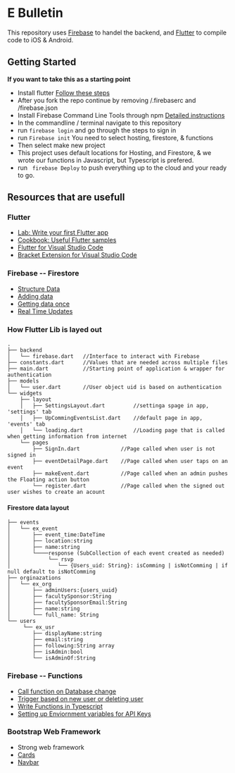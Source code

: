 # E Bulletin

This repository uses [Firebase](https://firebase.google.com/) to handel the backend, and [Flutter](https://flutter.dev) to compile code to iOS & Android.

## Getting Started

__If you want to take this as a starting point__
 - Install flutter [Follow these steps](https://flutter.dev/docs/get-started/install)
 - After you fork the repo continue by removing /.firebaserc and /firebase.json 
 - Install Firebase Command Line Tools through npm [Detailed instructions](https://firebase.google.com/docs/cli#mac-linux-npm)
 - In the commandline / terminal navigate to this repository
 - run ``` firebase login ``` and go through the steps to sign in
 - run ``` Firebase init ``` You need to select hosting, firestore, & functions
 - Then select make new project
 - This project uses default locations for Hosting, and Firestore, & we wrote our functions in Javascript, but Typescript is prefered.
 - run ``` firebase Deploy``` to push everything up to the cloud and your ready to go. 

## Resources that are usefull

### Flutter

- [Lab: Write your first Flutter app](https://flutter.dev/docs/get-started/codelab)
- [Cookbook: Useful Flutter samples](https://flutter.dev/docs/cookbook)
- [Flutter for Visual Studio Code](https://flutter.dev/docs/development/tools/vs-code)
- [Bracket Extension for Visual Studio Code](https://marketplace.visualstudio.com/items?itemName=CoenraadS.bracket-pair-colorizer-2)

### Firebase -- Firestore

 - [Structure Data](https://firebase.google.com/docs/firestore/manage-data/structure-data) 
 - [Adding data](https://firebase.google.com/docs/firestore/quickstart#add_data)
 - [Getting data once](https://firebase.google.com/docs/firestore/query-data/get-data)
 - [Real Time Updates](https://firebase.google.com/docs/firestore/query-data/listen)

### How Flutter Lib is layed out
```
.
├── backend
│   └── firebase.dart	//Interface to interact with Firebase
├── constants.dart		//Values that are needed across multiple files 
├── main.dart			//Starting point of application & wrapper for authentication
├── models
│   └── user.dart		//User object uid is based on authentication	
└── widgets
    ├── layout
    │   ├── SettingsLayout.dart			//settinga spage in app, 'settings' tab
    │   ├── UpCommingEventsList.dart	//default page in app, 'events' tab
    │   └── loading.dart				//Loading page that is called when getting information from internet
    └── pages
        ├── SignIn.dart				//Page called when user is not signed in
        ├── eventDetailPage.dart	//Page called when user taps on an event
        ├── makeEvent.dart			//Page called when an admin pushes the Floating action button
        └── register.dart			//Page called when the signed out user wishes to create an acount
```

#### Firestore data layout

```
├── events
│   └── ex_event
│   	├── event_time:DateTime
│   	├── location:string
│   	├── name:string
│       └────response (SubCollection of each event created as needed)
│            └── rsvp
│               └── {Users_uid: String}: isComming | isNotComming | if null default to isNotComming
├── orginazations
│   └── ex_org
│   	├── adminUsers:{users_uuid}
│   	├── facultySponsor:String
│   	├── facultySponsorEmail:String
│   	├── name:string
│       └── full_name: String
└── users
     └── ex_usr
    	├── displayName:string
    	├── email:string
    	├── following:String array
    	├── isAdmin:bool
    	└── isAdminOf:String
```

### Firebase -- Functions

 - [Call function on Database change](https://firebase.google.com/docs/functions/firestore-events)
 - [Trigger based on new user or deleting user](https://firebase.google.com/docs/functions/auth-events)
 - [Write Functions in Typescript](https://firebase.google.com/docs/functions/typescript)
 - [Setting up Enviornment variables for API Keys](https://firebase.google.com/docs/functions/config-env)

### Bootstrap Web Framework

 - Strong web framework 
 - [Cards](https://getbootstrap.com/docs/4.4/components/card/)
 - [Navbar](https://getbootstrap.com/docs/4.4/components/navbar/)
